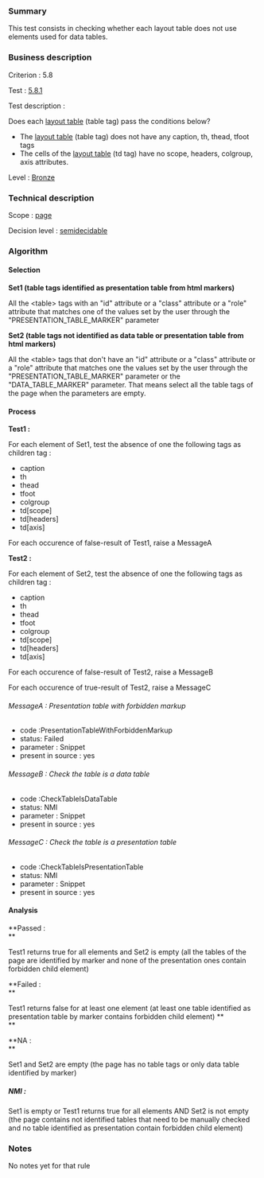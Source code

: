### Summary

This test consists in checking whether each layout table does not use
elements used for data tables.

### Business description

Criterion : 5.8

Test : [5.8.1](http://accessiweb.org/index.php/accessiweb-22-english-version.html#test-5-8-1)

Test description :

Does each [layout
table](http://accessiweb.org/index.php/glossary-76.html#mTabMiseForme)
(table tag) pass the conditions below?

-   The [layout
    table](http://accessiweb.org/index.php/glossary-76.html#mTabMiseForme)
    (table tag) does not have any caption, th, thead, tfoot tags
-   The cells of the [layout
    table](http://accessiweb.org/index.php/glossary-76.html#mTabMiseForme)
    (td tag) have no scope, headers, colgroup, axis attributes.

Level : [Bronze](/en/category/rules-design/accessiweb-11/level/bronze)

### Technical description

Scope : [page](/en/category/rules-design/accessiweb-11/scope/page)

Decision level :
[semidecidable](/en/category/rules-design/accessiweb-11/decision-level/semidecidable)

### Algorithm

#### Selection

**Set1 (table tags identified as presentation table from html markers)**

All the <table\> tags with an "id" attribute or a "class" attribute or a
"role" attribute that matches one of the values set by the user through
the "PRESENTATION\_TABLE\_MARKER" parameter

**Set2 (table tags not identified as data table or presentation table
from html markers)**

All the <table\> tags that don't have an "id" attribute or a "class"
attribute or a "role" attribute that matches one the values set by the
user through the "PRESENTATION\_TABLE\_MARKER" parameter or the
"DATA\_TABLE\_MARKER" parameter. That means select all the table tags of
the page when the parameters are empty.

#### Process

**Test1 :**

For each element of Set1, test the absence of one the following tags as
children tag :

-   caption
-   th
-   thead
-   tfoot
-   colgroup
-   td[scope]
-   td[headers]
-   td[axis]

For each occurence of false-result of Test1, raise a MessageA

**Test2 :**

For each element of Set2, test the absence of one the following tags as
children tag :

-   caption
-   th
-   thead
-   tfoot
-   colgroup
-   td[scope]
-   td[headers]
-   td[axis]

For each occurence of false-result of Test2, raise a MessageB

For each occurence of true-result of Test2, raise a MessageC

###### MessageA : Presentation table with forbidden markup

-   code :PresentationTableWithForbiddenMarkup
-   status: Failed
-   parameter : Snippet
-   present in source : yes

###### MessageB : Check the table is a data table

-   code :CheckTableIsDataTable
-   status: NMI
-   parameter : Snippet
-   present in source : yes

###### MessageC : Check the table is a presentation table

-   code :CheckTableIsPresentationTable
-   status: NMI
-   parameter : Snippet
-   present in source : yes

#### Analysis

**Passed : \
**

Test1 returns true for all elements and Set2 is empty (all the tables of
the page are identified by marker and none of the presentation ones
contain forbidden child element)

**Failed : \
**

Test1 returns false for at least one element (at least one table
identified as presentation table by marker contains forbidden child
element) **\
**

**NA : \
**

Set1 and Set2 are empty (the page has no table tags or only data table
identified by marker)

##### NMI :

Set1 is empty or Test1 returns true for all elements AND Set2 is not
empty (the page contains not identified tables that need to be manually
checked and no table identified as presentation contain forbidden child
element)

### Notes

No notes yet for that rule
